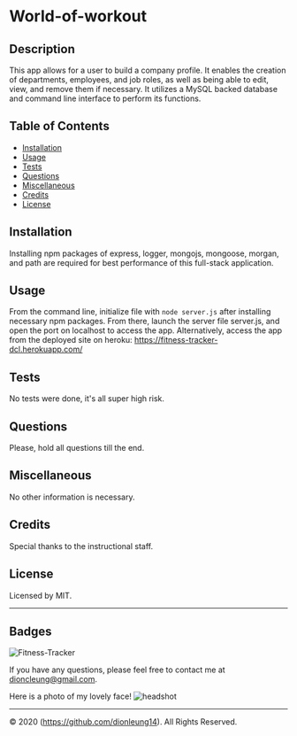 # World-of-workout

## Description 

This app allows for a user to build a company profile. It enables the creation of departments, employees, and job roles, as well as being able to edit, view, and remove them if necessary. It utilizes a MySQL backed database and command line interface to perform its functions. 

## Table of Contents

* [Installation](#installation)
* [Usage](#usage)
* [Tests](#tests)
* [Questions](#questions)
* [Miscellaneous](#miscellaneous)
* [Credits](#credits)
* [License](#license)


## Installation

Installing npm packages of express, logger, mongojs, mongoose, morgan, and path are required for best performance of this full-stack application.

## Usage 

From the command line, initialize file with `node server.js` after installing necessary npm packages. From there, launch the server file server.js, and open the port on localhost to access the app. Alternatively, access the app from the deployed site on heroku: https://fitness-tracker-dcl.herokuapp.com/

## Tests

No tests were done, it's all super high risk.

## Questions

Please, hold all questions till the end.

## Miscellaneous

No other information is necessary.

## Credits

Special thanks to the instructional staff. 

## License

Licensed by MIT.

---

## Badges

![Fitness-Tracker](https://img.shields.io/badge/dionleung14-Fitness%20Tracker-green)

If you have any questions, please feel free to contact me at dioncleung@gmail.com.

Here is a photo of my lovely face! ![headshot](https://avatars3.githubusercontent.com/u/59448302?v=4)

---
© 2020 (https://github.com/dionleung14). All Rights Reserved.

